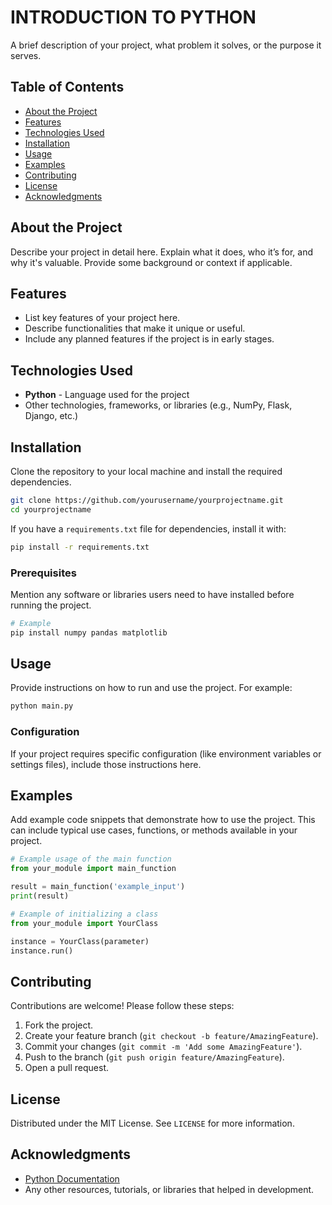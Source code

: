 

# INTRODUCTION TO PYTHON

A brief description of your project, what problem it solves, or the purpose it serves.

## Table of Contents

- [About the Project](#about-the-project)
- [Features](#features)
- [Technologies Used](#technologies-used)
- [Installation](#installation)
- [Usage](#usage)
- [Examples](#examples)
- [Contributing](#contributing)
- [License](#license)
- [Acknowledgments](#acknowledgments)

## About the Project

Describe your project in detail here. Explain what it does, who it’s for, and why it's valuable. Provide some background or context if applicable.

## Features

- List key features of your project here.
- Describe functionalities that make it unique or useful.
- Include any planned features if the project is in early stages.

## Technologies Used

- **Python** - Language used for the project
- Other technologies, frameworks, or libraries (e.g., NumPy, Flask, Django, etc.)

## Installation

Clone the repository to your local machine and install the required dependencies.

```bash
git clone https://github.com/yourusername/yourprojectname.git
cd yourprojectname
```

If you have a `requirements.txt` file for dependencies, install it with:

```bash
pip install -r requirements.txt
```

### Prerequisites

Mention any software or libraries users need to have installed before running the project. 

```bash
# Example
pip install numpy pandas matplotlib
```

## Usage

Provide instructions on how to run and use the project. For example:

```bash
python main.py
```

### Configuration

If your project requires specific configuration (like environment variables or settings files), include those instructions here.

## Examples

Add example code snippets that demonstrate how to use the project. This can include typical use cases, functions, or methods available in your project.

```python
# Example usage of the main function
from your_module import main_function

result = main_function('example_input')
print(result)
```

```python
# Example of initializing a class
from your_module import YourClass

instance = YourClass(parameter)
instance.run()
```

## Contributing

Contributions are welcome! Please follow these steps:

1. Fork the project.
2. Create your feature branch (`git checkout -b feature/AmazingFeature`).
3. Commit your changes (`git commit -m 'Add some AmazingFeature'`).
4. Push to the branch (`git push origin feature/AmazingFeature`).
5. Open a pull request.

## License

Distributed under the MIT License. See `LICENSE` for more information.

## Acknowledgments

- [Python Documentation](https://docs.python.org/3/)
- Any other resources, tutorials, or libraries that helped in development.
